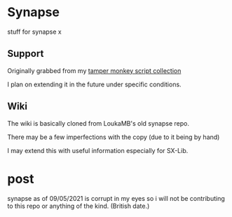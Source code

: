 # Synapse
stuff for synapse x


## Support
Originally grabbed from my [tamper monkey script collection](https://github.com/pozm/TamperMonkeyScripts)

I plan on extending it in the future under specific conditions.

## Wiki
The wiki is basically cloned from LoukaMB's old synapse repo. 

There may be a few imperfections with the copy (due to it being by hand)

I may extend this with useful information especially for SX-Lib.


# post

synapse as of 09/05/2021 is corrupt in my eyes so i will not be contributing to this repo or anything of the kind.
(British date.)

